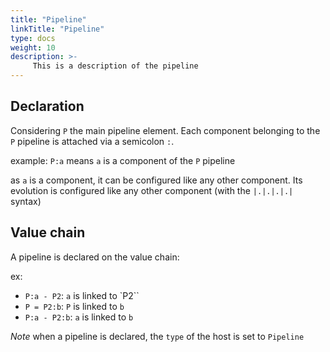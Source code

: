 ```yaml
---
title: "Pipeline"
linkTitle: "Pipeline"
type: docs
weight: 10
description: >-
     This is a description of the pipeline
---
```


## Declaration

Considering `P` the main pipeline element.
Each component belonging to the `P` pipeline is attached via a semicolon `:`.

example: `P:a` means `a` is a component of the `P` pipeline

as `a` is a component, it can be configured like any other component. Its evolution is configured like any other component (with the `|.|.|.|.|` syntax)

## Value chain

A pipeline is declared on the value chain:

ex: 

- `P:a - P2`: `a` is linked to `P2``
- `P = P2:b`: `P` is linked to `b`
- `P:a - P2:b`: `a` is linked to `b`

_Note_ when a pipeline is declared, the `type` of the host is set to `Pipeline`
